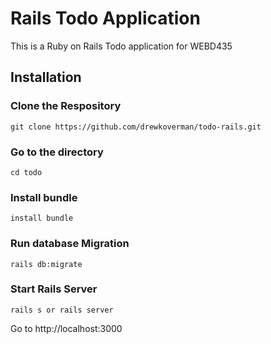 # Rails Todo Application

This is a Ruby on Rails Todo application for WEBD435

## Installation

### Clone the Respository

```
git clone https://github.com/drewkoverman/todo-rails.git 
```

### Go to the directory
```
cd todo
```

### Install bundle

```
install bundle
```

### Run database Migration

```
rails db:migrate
```

### Start Rails Server
```
rails s or rails server
```

Go to http://localhost:3000
